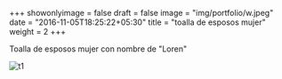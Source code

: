 +++
showonlyimage = false
draft = false
image = "img/portfolio/w.jpeg"
date = "2016-11-05T18:25:22+05:30"
title = "toalla de esposos mujer"
weight = 2
+++

Toalla de esposos mujer con nombre de "Loren"

<!--more-->

![t1][1]

[1]: /img/w.jpeg 

